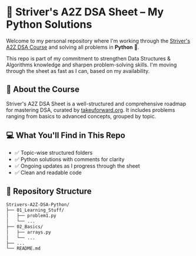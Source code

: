 # 🚀 Striver's A2Z DSA Sheet – My Python Solutions

Welcome to my personal repository where I'm working through the [Striver's A2Z DSA Course](https://takeuforward.org/strivers-a2z-dsa-course/strivers-a2z-dsa-course-sheet-2/) and solving all problems in **Python** 🐍.

This repo is part of my commitment to strengthen Data Structures & Algorithms knowledge and sharpen problem-solving skills. I'm moving through the sheet as fast as I can, based on my availability.

## 📌 About the Course

Striver's A2Z DSA Sheet is a well-structured and comprehensive roadmap for mastering DSA, curated by [takeuforward.org](https://takeuforward.org). It includes problems ranging from basics to advanced concepts, grouped by topic.

## 💻 What You'll Find in This Repo

- ✅ Topic-wise structured folders
- ✅ Python solutions with comments for clarity
- ✅ Ongoing updates as I progress through the sheet
- ✅ Clean and readable code

## 📂 Repository Structure

```bash
Strivers-A2Z-DSA-Python/
├── 01_Learning_Stuff/
│   ├── problem1.py
│   └── ...
├── 02_Basics/
│   ├── arrays.py
│   └── ...
├── ...
└── README.md
